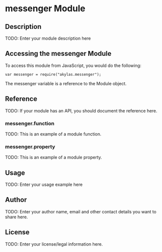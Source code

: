 # messenger Module

## Description

TODO: Enter your module description here

## Accessing the messenger Module

To access this module from JavaScript, you would do the following:

    var messenger = require("akylas.messenger");

The messenger variable is a reference to the Module object.

## Reference

TODO: If your module has an API, you should document
the reference here.

### messenger.function

TODO: This is an example of a module function.

### messenger.property

TODO: This is an example of a module property.

## Usage

TODO: Enter your usage example here

## Author

TODO: Enter your author name, email and other contact
details you want to share here.

## License

TODO: Enter your license/legal information here.
